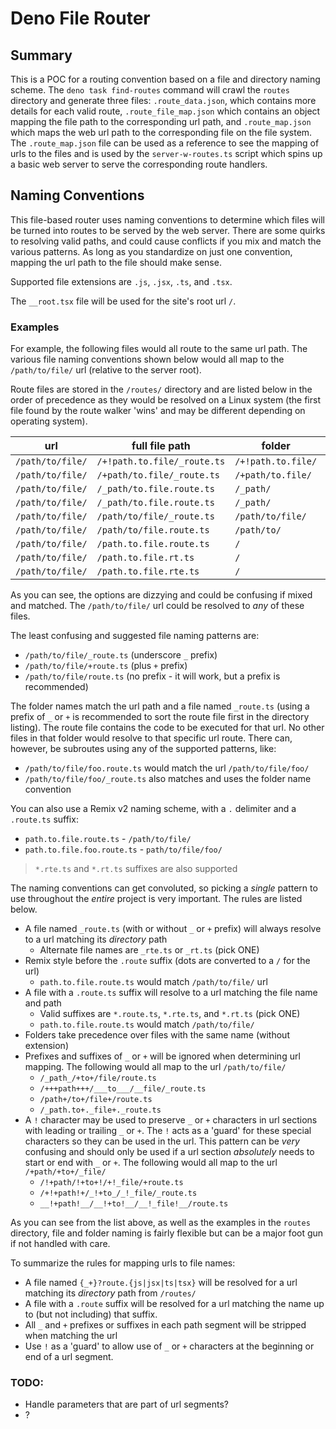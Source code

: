 # Deno File Router

## Summary

This is a POC for a routing convention based on a file and directory naming scheme.
The `deno task find-routes` command will crawl the `routes` directory and generate three
files: `.route_data.json`, which contains more details for each valid route,
`.route_file_map.json` which contains an object mapping the file path to the corresponding
url path, and `.route_map.json` which maps the web url path to the corresponding file
on the file system. The `.route_map.json` file can be used as a reference to see the mapping
of urls to the files and is used by the `server-w-routes.ts` script which spins
up a basic web server to serve the corresponding route handlers.

## Naming Conventions

This file-based router uses naming conventions to determine which files will be turned
into routes to be served by the web server. There are some quirks to resolving valid
paths, and could cause conflicts if you mix and match the various patterns. As long
as you standardize on just one convention, mapping the url path to the file should
make sense.

Supported file extensions are `.js`, `.jsx`, `.ts`, and `.tsx`.

The `__root.tsx` file will be used for the site's root url `/`.

### Examples

For example, the following files would all route to the same url path. The various file naming
conventions shown below would all map to the `/path/to/file/` url (relative to the server root).

Route files are stored in the `/routes/` directory and are listed below in the order of precedence
as they would be resolved on a Linux system (the first file found by the route walker 'wins'
and may be different depending on operating system).

| url              | full file path              | folder             | file                    |
|------------------|-----------------------------|--------------------|-------------------------|
| `/path/to/file/` | `/+!path.to.file/_route.ts` | `/+!path.to.file/` | `_route.ts`             |
| `/path/to/file/` | `/+path/to.file/_route.ts`  | `/+path/to.file/`  | `_route.ts`             |
| `/path/to/file/` | `/_path/to.file.route.ts`   | `/_path/`          | `to.file.route.ts`      |
| `/path/to/file/` | `/_path/to.file.route.ts`   | `/_path/`          | `to.file.route.ts`      |
| `/path/to/file/` | `/path/to/file/_route.ts`   | `/path/to/file/`   | `_route.ts`             |
| `/path/to/file/` | `/path/to/file.route.ts`    | `/path/to/`        | `file.route.ts`         |
| `/path/to/file/` | `/path.to.file.route.ts`    | `/`                | `path.to.file.route.ts` |
| `/path/to/file/` | `/path.to.file.rt.ts`       | `/`                | `path.to.file.rt.ts`    |
| `/path/to/file/` | `/path.to.file.rte.ts`      | `/`                | `path.to.file.rte.ts`   |

As you can see, the options are dizzying and could be confusing if mixed and matched. The
`/path/to/file/` url could be resolved to _any_ of these files.

The least confusing and suggested file naming patterns are:

- `/path/to/file/_route.ts` (underscore `_` prefix)
- `/path/to/file/+route.ts` (plus `+` prefix)
- `/path/to/file/route.ts` (no prefix - it will work, but a prefix is recommended)

The folder names match the url path and a file named `_route.ts` (using a prefix of
`_` or `+` is recommended to sort the route file first in the directory listing). The
route file contains the code to be executed for that url. No other files in that folder
would resolve to that specific url route. There can, however, be subroutes using any of
the supported patterns, like:

- `/path/to/file/foo.route.ts` would match the url `/path/to/file/foo/`
- `/path/to/file/foo/_route.ts` also matches and uses the folder name convention

You can also use a Remix v2 naming scheme, with a `.` delimiter and a `.route.ts` suffix:

- `path.to.file.route.ts` - `/path/to/file/`
- `path.to.file.foo.route.ts` - `path/to/file/foo/`

> `*.rte.ts` and `*.rt.ts` suffixes are also supported

The naming conventions can get convoluted, so picking a _single_ pattern to use throughout the _entire_ project is very
important. The rules are listed below.

- A file named `_route.ts` (with or without `_` or `+` prefix) will always resolve to a url matching its _directory_
  path
    - Alternate file names are `_rte.ts` or `_rt.ts` (pick ONE)
- Remix style before the `.route` suffix (dots are converted to a `/` for the url)
    - `path.to.file.route.ts` would match `/path/to/file/` url
- A file with a `.route.ts` suffix will resolve to a url matching the file name and path
    - Valid suffixes are `*.route.ts`, `*.rte.ts`, and `*.rt.ts` (pick ONE)
    - `path.to.file.route.ts` would match `/path/to/file/`
- Folders take precedence over files with the same name (without extension)
- Prefixes and suffixes of `_` or `+` will be ignored when determining url mapping. The following would all
  map to the url `/path/to/file/`
    - `/_path_/+to+/file/route.ts`
    - `/+++path+++/___to___/__file/_route.ts`
    - `/path+/to+/file+/route.ts`
    - `/_path.to+._file+._route.ts`
- A `!` character may be used to preserve `_` or `+` characters in url sections with leading or trailing `_` or
  `+`. The `!` acts as a 'guard' for these special characters so they can be used in the url. This pattern can be _very_
  confusing and should only be used if a url section _absolutely_ needs to start or end with `_` or `+`. The following
  would all map to the url `/+path/+to+/_file/`
    - `/!+path/!+to+!/+!_file/+route.ts`
    - `/+!+path!+/_!+to_/_!_file/_route.ts`
    - `__!+path!__/__!+to!__/__!_file!__/route.ts`

As you can see from the list above, as well as the examples in the `routes` directory, file and folder naming is fairly
flexible but can be a major foot gun if not handled with care.

To summarize the rules for mapping urls to file names:

[//]: # (TODO: create special section for 'special' or 'reserved' characters '_' and '+' [and others?])

- A file named `{_+}?route.{js|jsx|ts|tsx}` will be resolved for a url matching its _directory_ path from `/routes/`
- A file with a `.route` suffix will be resolved for a url matching the name up to (but not including) that suffix.
- All `_` and `+` prefixes or suffixes in each path segment will be stripped when matching the url
- Use `!` as a 'guard' to allow use of `_` or `+` characters at the beginning or end of a url segment.

### TODO:

- Handle parameters that are part of url segments?
- ?